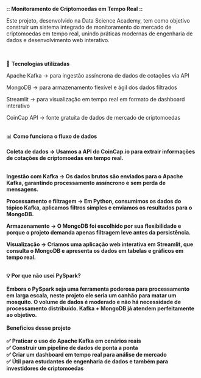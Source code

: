 <b>:: Monitoramento de Criptomoedas em Tempo Real ::</b>

Este projeto, desenvolvido na Data Science Academy, tem como objetivo construir um sistema integrado de monitoramento do mercado de criptomoedas em tempo real, unindo práticas modernas de engenharia de dados e desenvolvimento web interativo.

<br />

🔧 <b>Tecnologias utilizadas</b>

Apache Kafka → para ingestão assíncrona de dados de cotações via API

MongoDB → para armazenamento flexível e ágil dos dados filtrados

Streamlit → para visualização em tempo real em formato de dashboard interativo

CoinCap API → fonte gratuita de dados de mercado de criptomoedas

<br />
📊 <b>Como funciona o fluxo de dados</br>
<br />
Coleta de dados → Usamos a API do CoinCap.io para extrair informações de cotações de criptomoedas em tempo real.<br /><br />

Ingestão com Kafka → Os dados brutos são enviados para o Apache Kafka, garantindo processamento assíncrono e sem perda de mensagens.

Processamento e filtragem → Em Python, consumimos os dados do tópico Kafka, aplicamos filtros simples e enviamos os resultados para o MongoDB.

Armazenamento → O MongoDB foi escolhido por sua flexibilidade e porque o projeto demanda apenas filtragem leve antes da persistência.

Visualização → Criamos uma aplicação web interativa em Streamlit, que consulta o MongoDB e apresenta os dados em tabelas e gráficos em tempo real.

<br />
💡 <b>Por que não usei PySpark?</b>
<br /><br />
Embora o PySpark seja uma ferramenta poderosa para processamento em larga escala, neste projeto ele seria um canhão para matar um mosquito.
O volume de dados é moderado e não há necessidade de processamento distribuído. Kafka + MongoDB já atendem perfeitamente ao objetivo.
<br />
<br />
<b>Benefícios desse projeto</b>
<br /><br />
✅ Praticar o uso do Apache Kafka em cenários reais<br />
✅ Construir um pipeline de dados de ponta a ponta<br />
✅ Criar um dashboard em tempo real para análise de mercado<br />
✅ Útil para estudantes de engenharia de dados e também para investidores de criptomoedas<br />
